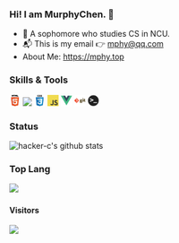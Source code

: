 ### Hi! I am MurphyChen.  👋 
- 🧑 A sophomore who studies CS in NCU.
- 📬 This is my email 👉 mphy@qq.com
- About Me: https://mphy.top
<!-- - 📘 Here is my blog 👉 [blog.mphy.top](https://blog.mphy.top) -->
<!-- - 📗 This is my notebook 👉 [docs.mphy.top](https://docs.mphy.top) -->


### Skills & Tools

<code><img height="20" src="https://raw.githubusercontent.com/github/explore/80688e429a7d4ef2fca1e82350fe8e3517d3494d/topics/html/html.png"></code>
<code  color="#1572B6"><img height="20" src="https://cdn.jsdelivr.net/gh/hacker-c/Picture-Bed@main/svg/css3.svg"></code>
<code><img height="20" src="https://raw.githubusercontent.com/github/explore/80688e429a7d4ef2fca1e82350fe8e3517d3494d/topics/css/css.png"></code>
<code><img height="20" src="https://raw.githubusercontent.com/github/explore/80688e429a7d4ef2fca1e82350fe8e3517d3494d/topics/javascript/javascript.png"></code>
<code><img height="20" src="https://raw.githubusercontent.com/github/explore/80688e429a7d4ef2fca1e82350fe8e3517d3494d/topics/vue/vue.png"></code>
<code><img height="20" src="https://raw.githubusercontent.com/github/explore/80688e429a7d4ef2fca1e82350fe8e3517d3494d/topics/git/git.png"></code>
<code><img height="20" src="https://raw.githubusercontent.com/github/explore/80688e429a7d4ef2fca1e82350fe8e3517d3494d/topics/terminal/terminal.png"></code>



### Status

![hacker-c's github stats](https://github-readme-stats.vercel.app/api?username=hacker-c&theme=dark&show_icons=true)

### Top Lang

<img src="https://github-readme-stats.vercel.app/api/top-langs/?username=Hacker-C&theme=dark&layout=compact"/>

#### Visitors

<img src="https://profile-counter.glitch.me/Hacker-C/count.svg">
